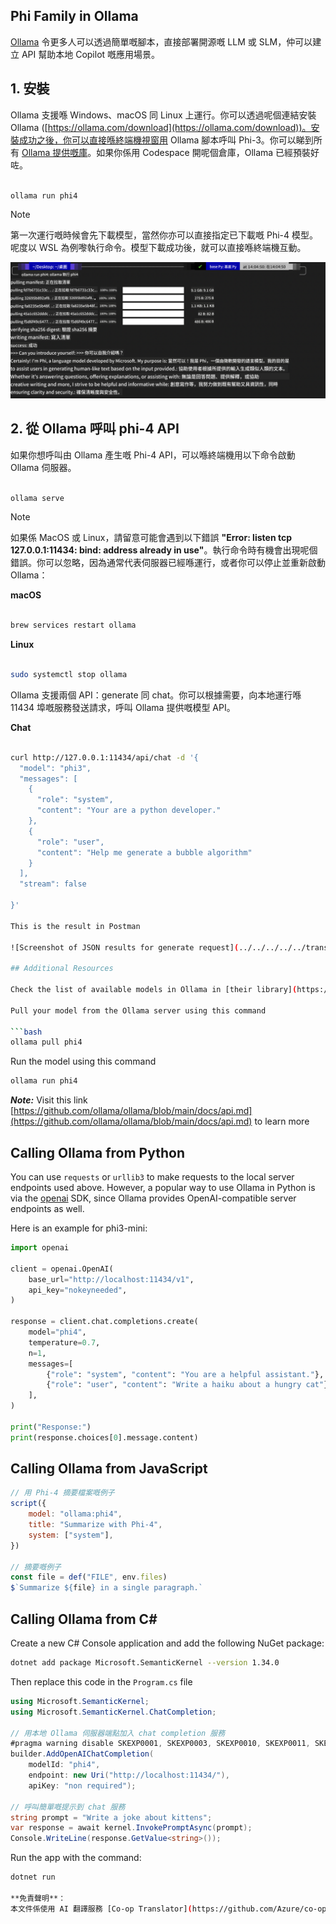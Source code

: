<!--
CO_OP_TRANSLATOR_METADATA:
{
  "original_hash": "0b38834693bb497f96bf53f0d941f9a1",
  "translation_date": "2025-05-08T06:28:58+00:00",
  "source_file": "md/01.Introduction/02/04.Ollama.md",
  "language_code": "hk"
}
-->
## Phi Family in Ollama

[Ollama](https://ollama.com) 令更多人可以透過簡單嘅腳本，直接部署開源嘅 LLM 或 SLM，仲可以建立 API 幫助本地 Copilot 嘅應用場景。

## **1. 安裝**

Ollama 支援喺 Windows、macOS 同 Linux 上運行。你可以透過呢個連結安裝 Ollama ([https://ollama.com/download](https://ollama.com/download))。安裝成功之後，你可以直接喺終端機視窗用 Ollama 腳本呼叫 Phi-3。你可以睇到所有 [Ollama 提供嘅庫](https://ollama.com/library)。如果你係用 Codespace 開呢個倉庫，Ollama 已經預裝好咗。

```bash

ollama run phi4

```

> [!NOTE]
> 第一次運行嘅時候會先下載模型，當然你亦可以直接指定已下載嘅 Phi-4 模型。呢度以 WSL 為例嚟執行命令。模型下載成功後，就可以直接喺終端機互動。

![run](../../../../../translated_images/ollama_run.e9755172b162b381359f8dc8ad0eb1499e13266d833afaf29c47e928d6d7abc5.hk.png)

## **2. 從 Ollama 呼叫 phi-4 API**

如果你想呼叫由 Ollama 產生嘅 Phi-4 API，可以喺終端機用以下命令啟動 Ollama 伺服器。

```bash

ollama serve

```

> [!NOTE]
> 如果係 MacOS 或 Linux，請留意可能會遇到以下錯誤 **"Error: listen tcp 127.0.0.1:11434: bind: address already in use"**。執行命令時有機會出現呢個錯誤。你可以忽略，因為通常代表伺服器已經喺運行，或者你可以停止並重新啟動 Ollama：

**macOS**

```bash

brew services restart ollama

```

**Linux**

```bash

sudo systemctl stop ollama

```

Ollama 支援兩個 API：generate 同 chat。你可以根據需要，向本地運行喺 11434 埠嘅服務發送請求，呼叫 Ollama 提供嘅模型 API。

**Chat**

```bash

curl http://127.0.0.1:11434/api/chat -d '{
  "model": "phi3",
  "messages": [
    {
      "role": "system",
      "content": "Your are a python developer."
    },
    {
      "role": "user",
      "content": "Help me generate a bubble algorithm"
    }
  ],
  "stream": false
  
}'

This is the result in Postman

![Screenshot of JSON results for generate request](../../../../../translated_images/ollama_gen.bda5d4e715366cc9c1cae2956e30bfd55b07b22ca782ef69e680100a9a1fd563.hk.png)

## Additional Resources

Check the list of available models in Ollama in [their library](https://ollama.com/library).

Pull your model from the Ollama server using this command

```bash
ollama pull phi4
```

Run the model using this command

```bash
ollama run phi4
```

***Note:*** Visit this link [https://github.com/ollama/ollama/blob/main/docs/api.md](https://github.com/ollama/ollama/blob/main/docs/api.md) to learn more

## Calling Ollama from Python

You can use `requests` or `urllib3` to make requests to the local server endpoints used above. However, a popular way to use Ollama in Python is via the [openai](https://pypi.org/project/openai/) SDK, since Ollama provides OpenAI-compatible server endpoints as well.

Here is an example for phi3-mini:

```python
import openai

client = openai.OpenAI(
    base_url="http://localhost:11434/v1",
    api_key="nokeyneeded",
)

response = client.chat.completions.create(
    model="phi4",
    temperature=0.7,
    n=1,
    messages=[
        {"role": "system", "content": "You are a helpful assistant."},
        {"role": "user", "content": "Write a haiku about a hungry cat"},
    ],
)

print("Response:")
print(response.choices[0].message.content)
```

## Calling Ollama from JavaScript 

```javascript
// 用 Phi-4 摘要檔案嘅例子
script({
    model: "ollama:phi4",
    title: "Summarize with Phi-4",
    system: ["system"],
})

// 摘要嘅例子
const file = def("FILE", env.files)
$`Summarize ${file} in a single paragraph.`
```

## Calling Ollama from C#

Create a new C# Console application and add the following NuGet package:

```bash
dotnet add package Microsoft.SemanticKernel --version 1.34.0
```

Then replace this code in the `Program.cs` file

```csharp
using Microsoft.SemanticKernel;
using Microsoft.SemanticKernel.ChatCompletion;

// 用本地 Ollama 伺服器端點加入 chat completion 服務
#pragma warning disable SKEXP0001, SKEXP0003, SKEXP0010, SKEXP0011, SKEXP0050, SKEXP0052
builder.AddOpenAIChatCompletion(
    modelId: "phi4",
    endpoint: new Uri("http://localhost:11434/"),
    apiKey: "non required");

// 呼叫簡單嘅提示到 chat 服務
string prompt = "Write a joke about kittens";
var response = await kernel.InvokePromptAsync(prompt);
Console.WriteLine(response.GetValue<string>());
```

Run the app with the command:

```bash
dotnet run

**免責聲明**：  
本文件係使用 AI 翻譯服務 [Co-op Translator](https://github.com/Azure/co-op-translator) 進行翻譯。雖然我哋盡力確保準確，但請注意，自動翻譯可能包含錯誤或不準確之處。原始文件嘅母語版本應視為權威來源。對於重要資料，建議採用專業人工翻譯。我哋對因使用本翻譯而引起嘅任何誤解或誤釋概不負責。